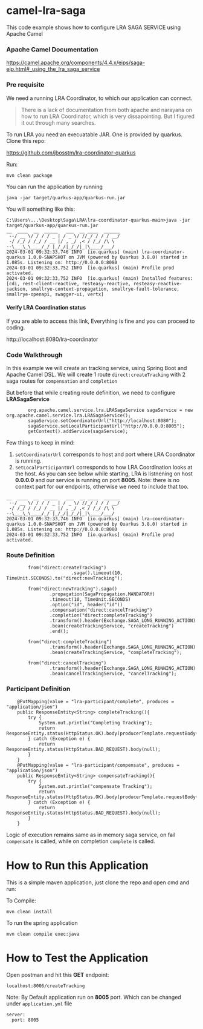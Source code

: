 # camel-lra-saga
This code example shows how to configure LRA SAGA SERVICE using Apache Camel

### Apache Camel Documentation 
https://camel.apache.org/components/4.4.x/eips/saga-eip.html#_using_the_lra_saga_service

### Pre requisite
We need a running LRA Coordinator, to which our application can connect. 

> There is a lack of documentation from both apache and narayana on how to run LRA Coordinator, which is very dissapointing. But I figured it out through many searches.

To run LRA you need an execuatable JAR. One is provided by quarkus. Clone this repo: 

https://github.com/jbosstm/lra-coordinator-quarkus

Run: 
```
mvn clean package
```
You can run the application by running
```
java -jar target/quarkus-app/quarkus-run.jar
```

You will something like this: 
```
C:\Users\...\Desktop\Saga\LRA\lra-coordinator-quarkus-main>java -jar target/quarkus-app/quarkus-run.jar
__  ____  __  _____   ___  __ ____  ______
 --/ __ \/ / / / _ | / _ \/ //_/ / / / __/
 -/ /_/ / /_/ / __ |/ , _/ ,< / /_/ /\ \
--\___\_\____/_/ |_/_/|_/_/|_|\____/___/
2024-03-01 09:32:33,746 INFO  [io.quarkus] (main) lra-coordinator-quarkus 1.0.0-SNAPSHOT on JVM (powered by Quarkus 3.8.0) started in 1.085s. Listening on: http://0.0.0.0:8080
2024-03-01 09:32:33,752 INFO  [io.quarkus] (main) Profile prod activated.
2024-03-01 09:32:33,752 INFO  [io.quarkus] (main) Installed features: [cdi, rest-client-reactive, resteasy-reactive, resteasy-reactive-jackson, smallrye-context-propagation, smallrye-fault-tolerance, smallrye-openapi, swagger-ui, vertx]
```

#### Verify LRA Coordination status
If you are able to access this link, Everything is fine and you can proceed to coding. 

http://localhost:8080/lra-coordinator




### Code Walkthrough 
In this example we will create an tracking service, using Spring Boot and Apache Camel DSL. 
We will create 1 route `direct:createTracking` with 2 saga routes for `compensation` and `completion`

But before that while creating route definition, we need to configure **LRASagaService** 

```
        org.apache.camel.service.lra.LRASagaService sagaService = new org.apache.camel.service.lra.LRASagaService();
        sagaService.setCoordinatorUrl("http://localhost:8080");
        sagaService.setLocalParticipantUrl("http://0.0.0.0:8005");
        getContext().addService(sagaService);
```
Few things to keep in mind:
1. `setCoordinatorUrl` corresponds to host and port where LRA Coordinator is running.
2. `setLocalParticipantUrl` corresponds to how LRA Coordination looks at the host. As you can see below while starting, LRA is listnening on host **0.0.0.0** and our service is running on port **8005**. Note: there is no context part for our endpoints, otherwise we need to include that too. 
```
__  ____  __  _____   ___  __ ____  ______
 --/ __ \/ / / / _ | / _ \/ //_/ / / / __/
 -/ /_/ / /_/ / __ |/ , _/ ,< / /_/ /\ \
--\___\_\____/_/ |_/_/|_/_/|_|\____/___/
2024-03-01 09:32:33,746 INFO  [io.quarkus] (main) lra-coordinator-quarkus 1.0.0-SNAPSHOT on JVM (powered by Quarkus 3.8.0) started in 1.085s. Listening on: http://0.0.0.0:8080
2024-03-01 09:32:33,752 INFO  [io.quarkus] (main) Profile prod activated.
```

### Route Definition 
```
        from("direct:createTracking")
                        .saga().timeout(10, TimeUnit.SECONDS).to("direct:newTracking");

        from("direct:newTracking").saga()
                .propagation(SagaPropagation.MANDATORY)
                .timeout(10, TimeUnit.SECONDS)
                .option("id", header("id"))
                .compensation("direct:cancelTracking")
                .completion("direct:completeTracking")
                .transform().header(Exchange.SAGA_LONG_RUNNING_ACTION)
                .bean(createTrackingService, "createTracking")
                .end();

        from("direct:completeTracking")
                .transform().header(Exchange.SAGA_LONG_RUNNING_ACTION)
                .bean(createTrackingService, "completeTracking");

        from("direct:cancelTracking")
                .transform().header(Exchange.SAGA_LONG_RUNNING_ACTION)
                .bean(cancelTrackingService, "cancelTracking");
```

### Participant Definition
```
    @PutMapping(value = "lra-participant/complete", produces = "application/json")
    public ResponseEntity<String> completeTracking(){
        try {
            System.out.println("Completing Tracking");
            return ResponseEntity.status(HttpStatus.OK).body(producerTemplate.requestBody("direct:completeTracking","").toString());
        } catch (Exception e) {
            return ResponseEntity.status(HttpStatus.BAD_REQUEST).body(null);
        }
    }
    @PutMapping(value = "lra-participant/compensate", produces = "application/json")
    public ResponseEntity<String> compensateTracking(){
        try {
            System.out.println("compensate Tracking");
            return ResponseEntity.status(HttpStatus.OK).body(producerTemplate.requestBody("direct:cancelTracking","").toString());
        } catch (Exception e) {
            return ResponseEntity.status(HttpStatus.BAD_REQUEST).body(null);
        }
    }
```

Logic of execution remains same as in memory saga service, on fail `compensate` is called, while on completion `complete` is called. 

# How to Run this Application 
This is a simple maven application, just clone the repo and open cmd and run:

To Compile: 
```
mvn clean install
```

To run the spring application
```
mvn clean compile exec:java
```

# How to Test the Application 
Open postman and hit this **GET** endpoint:
```
localhost:8006/createTracking
```
Note: By Default application run on **8005** port. Which can be changed under `application.yml` file

```
server:
  port: 8005
```



